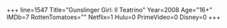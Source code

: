 +++
line=1547
Title="Gunslinger Girl: Il Teatrino"
Year=2008
Age="16+"
IMDb=7
RottenTomatoes=""
Netflix=1
Hulu=0
PrimeVideo=0
Disney=0
+++

